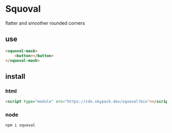 # Squoval
flatter and smoother rounded corners


## use

```html
<squoval-mask>
    <button></button>
</squoval-mask>
```


## install

### html
```html
<script type="module" src="https://cdn.skypack.dev/squoval?min"></script>
```

### node
```sh
npm i squoval
```
